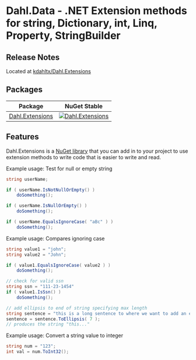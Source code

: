 Dahl.Data - .NET Extension methods for string, Dictionary, int, Linq, Property, StringBuilder
========================================


Release Notes
-------------
Located at [kdahltx/Dahl.Extensions](https://github.com/kdahltx/Data.Extensions)

Packages
--------


| Package | NuGet Stable |
| ------- | ------------ |
| [Dahl.Extensions](https://www.nuget.org/packages/Dahl.Extensions/) | [![Dahl.Extensions](https://img.shields.io/nuget/Dahl.Extensions)](https://www.nuget.org/packages/Dahl.Extensions/) |


Features
--------
Dahl.Extensions is a [NuGet library](https://www.nuget.org/packages/Dahl.Extensions) that you can add in to
your project to use extension methods to write code that is easier to write and read.

Example usage: Test for null or empty string
```csharp
string userName;

if ( userName.IsNotNullOrEmpty() )
    doSomething();

if ( userName.IsNullOrEmpty() )
    doSomething();

if ( userName.EqualsIgnoreCase( "aBc" ) )
    doSomething();


```
Example usage: Compares ignoring case
```csharp
string value1 = "john";
string value2 = "John";

if ( value1.EqualsIgnoreCase( value2 ) )
    doSomething();

// check for valid ssn
string ssn = "111-23-1454"
if ( value1.IsSsn() )
    doSomething();

// add ellipsis to end of string specifying max length
string sentence = "this is a long sentence to where we want to add an ellipsis";
sentence = sentence.ToEllipsis( 7 );
// produces the string "this..."

```

Example usage: Convert a string value to integer
```csharp
string num = "123";
int val = num.ToInt32();
```

